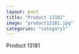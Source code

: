 ```yaml
---
layout: post
title: "Product 13181"
image: "product13181.jpg"
categories: "category1"
---
```

Product 13181

